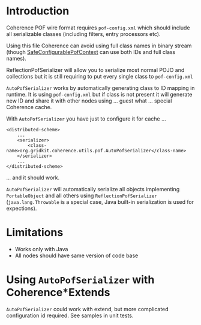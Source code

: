 # Introduction #
Coherence POF wire format requires `pof-config.xml` which should include all serializable classes (including filters, entry processors etc).

Using this file Coherence can avoid using full class names in binary stream (though [SafeConfigurablePofContext](http://download.oracle.com/docs/cd/E18686_01/coh.37/e18683/com/tangosol/io/pof/SafeConfigurablePofContext.html) can use both IDs and full class names).

ReflectionPofSerializer will allow you to serialize most normal POJO and collections but it is still requiring to put every single class to `pof-config.xml`

`AutoPofSerializer` works by automatically generating class to ID mapping in runtime. It is using `pof-config.xml` but if class is not present it will generate new ID and share it with other nodes using ... guest what ... special Coherence cache.

With `AutoPofSerializer` you have just to configure it for cache ...
```
<distributed-scheme>
    ...
    <serializer>
        <class-name>org.gridkit.coherence.utils.pof.AutoPofSerializer</class-name>
    </serializer>
    ...
</distributed-scheme>
```
... and it should work.

`AutoPofSerializer` will automatically serialize all objects implementing `PortableObject` and all others using `ReflectionPofSerializer` (`java.lang.Throwable` is a special case, Java built-in serialization is used for expections).


# Limitations #
  * Works only with Java
  * All nodes should have same version of code base

# Using `AutoPofSerializer` with Coherence\*Extends #
`AutoPofSerializer` could work with extend, but more complicated configuration id required.
See samples in unit tests.